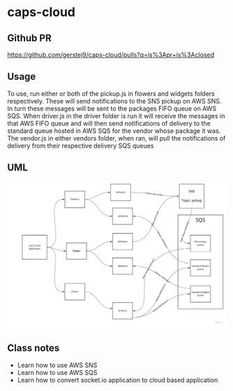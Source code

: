 # caps-cloud

## Github PR
https://github.com/gerstej9/caps-cloud/pulls?q=is%3Apr+is%3Aclosed

## Usage
To use, run either or both of the pickup.js in flowers and widgets folders respectively. These will send notifications to the SNS pickup on AWS SNS. In turn these messages will be sent to the packages FIFO queue on AWS SQS. When driver.js in the driver folder is run it will receive the messages in that AWS FIFO queue and will then send notifications of delivery to the standard queue hosted in AWS SQS for the vendor whose package it was. The vendor.js in either vendors folder, when ran, will pull the notifications of delivery from their respective delivery SQS queues

## UML
![](./assets/Lab19UML.jpg)

## Class notes
* Learn how to use AWS SNS
* Learn how to use AWS SQS
* Learn how to convert socket.io application to cloud based application